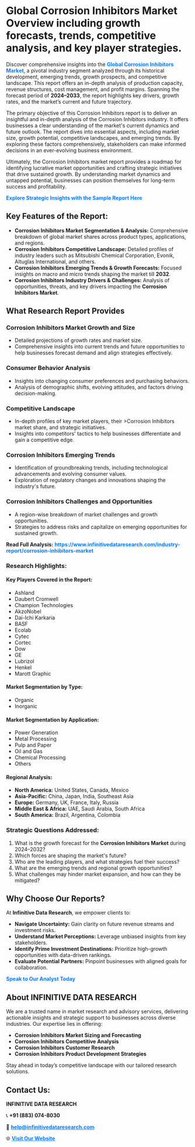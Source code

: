 <h1>Global Corrosion Inhibitors Market Overview including growth forecasts, trends, competitive analysis, and key player strategies.</h1>
<p>
Discover comprehensive insights into the 
<a href="https://www.infinitivedataresearch.com/industry-report/corrosion-inhibitors-market" rel="dofollow" style="color: #007BFF; text-decoration: none;"><strong>Global Corrosion Inhibitors Market</strong></a>, a pivotal industry segment analyzed through its historical development, emerging trends, growth prospects, and competitive landscape. This report offers an in-depth analysis of production capacity, revenue structures, cost management, and profit margins. Spanning the forecast period of <strong>2024–2033</strong>, the report highlights key drivers, growth rates, and the market’s current and future trajectory.
</p>
<p>
The primary objective of this Corrosion Inhibitors report is to deliver an insightful and in-depth analysis of the Corrosion Inhibitors industry. It offers businesses a clear understanding of the market's current dynamics and future outlook. The report dives into essential aspects, including market size, growth potential, competitive landscapes, and emerging trends. By exploring these factors comprehensively, stakeholders can make informed decisions in an ever-evolving business environment.
</p>
<p>
Ultimately, the Corrosion Inhibitors market report provides a roadmap for identifying lucrative market opportunities and crafting strategic initiatives that drive sustained growth. By understanding market dynamics and untapped potential, businesses can position themselves for long-term success and profitability.
</p>
<p>
<a href="https://www.infinitivedataresearch.com/request-sample/reportId=106131" style="color: #007BFF; text-decoration: none;"><strong>Explore Strategic Insights with the Sample Report Here</strong></a>
</p>

<h2>Key Features of the Report:</h2>
<ul>
<li><strong>Corrosion Inhibitors Market Segmentation & Analysis:</strong> Comprehensive breakdown of global market shares across product types, applications, and regions.</li>
<li><strong>Corrosion Inhibitors Competitive Landscape:</strong> Detailed profiles of industry leaders such as Mitsubishi Chemical Corporation, Evonik, Altuglas International, and others.</li>
<li><strong>Corrosion Inhibitors Emerging Trends & Growth Forecasts:</strong> Focused insights on macro and micro trends shaping the market till <strong>2032</strong>.</li>
<li><strong>Corrosion Inhibitors Industry Drivers & Challenges:</strong> Analysis of opportunities, threats, and key drivers impacting the <strong>Corrosion Inhibitors Market</strong>.</li>
</ul>

<h2>What Research Report Provides</h2>
<h3>Corrosion Inhibitors Market Growth and Size</h3>
<ul>
<li>Detailed projections of growth rates and market size.</li>
<li>Comprehensive insights into current trends and future opportunities to help businesses forecast demand and align strategies effectively.</li>
</ul>

<h3>Consumer Behavior Analysis</h3>
<ul>
<li>Insights into changing consumer preferences and purchasing behaviors.</li>
<li>Analysis of demographic shifts, evolving attitudes, and factors driving decision-making.</li>
</ul>

<h3>Competitive Landscape</h3>
<ul>
<li>In-depth profiles of key market players, their >Corrosion Inhibitors market share, and strategic initiatives.</li>
<li>Insights into competitors' tactics to help businesses differentiate and gain a competitive edge.</li>
</ul>

<h3>Corrosion Inhibitors Emerging Trends</h3>
<ul>
<li>Identification of groundbreaking trends, including technological advancements and evolving consumer values.</li>
<li>Exploration of regulatory changes and innovations shaping the industry's future.</li>
</ul>

<h3>Corrosion Inhibitors Challenges and Opportunities</h3>
<ul>
<li>A region-wise breakdown of market challenges and growth opportunities.</li>
<li>Strategies to address risks and capitalize on emerging opportunities for sustained growth.</li>
</ul>
<p><strong>Read Full Analysis:</strong> <a href="https://www.infinitivedataresearch.com/industry-report/corrosion-inhibitors-market" rel="dofollow" style="color: #007BFF; text-decoration: none;"><strong>https://www.infinitivedataresearch.com/industry-report/corrosion-inhibitors-market</strong></a></p>
<h3>Research Highlights:</h3>
<h4>Key Players Covered in the Report:</h4>
<ul><li>Ashland</li><li>Daubert Cromwell</li><li>Champion Technologies</li><li>AkzoNobel</li><li>Dai-Ichi Karkaria</li><li>BASF</li><li>Ecolab</li><li>Cytec</li><li>Cortec</li><li>Dow</li><li>GE</li><li>Lubrizol</li><li>Henkel</li><li>Marott Graphic</li></ul>
<h4>Market Segmentation by Type:</h4>
<ul><li>Organic</li><li>Inorganic</li></ul>
<h4>Market Segmentation by Application:</h4>
<ul><li>Power Generation</li><li>Metal Processing</li><li>Pulp and Paper</li><li>Oil and Gas</li><li>Chemical Processing</li><li>Others</li></ul>

<h4>Regional Analysis:</h4>
<ul>
<li><strong>North America:</strong> United States, Canada, Mexico</li>
<li><strong>Asia-Pacific:</strong> China, Japan, India, Southeast Asia</li>
<li><strong>Europe:</strong> Germany, UK, France, Italy, Russia</li>
<li><strong>Middle East & Africa:</strong> UAE, Saudi Arabia, South Africa</li>
<li><strong>South America:</strong> Brazil, Argentina, Colombia</li>
</ul>

<h3>Strategic Questions Addressed:</h3>
<ol>
<li>What is the growth forecast for the <strong>Corrosion Inhibitors Market</strong> during 2024–2032?</li>
<li>Which forces are shaping the market's future?</li>
<li>Who are the leading players, and what strategies fuel their success?</li>
<li>What are the emerging trends and regional growth opportunities?</li>
<li>What challenges may hinder market expansion, and how can they be mitigated?</li>
</ol>

<h2>Why Choose Our Reports?</h2>
<p>At <strong>Infinitive Data Research</strong>, we empower clients to:</p>
<ul>
<li><strong>Navigate Uncertainty:</strong> Gain clarity on future revenue streams and investment risks.</li>
<li><strong>Understand Market Perceptions:</strong> Leverage unbiased insights from key stakeholders.</li>
<li><strong>Identify Prime Investment Destinations:</strong> Prioritize high-growth opportunities with data-driven rankings.</li>
<li><strong>Evaluate Potential Partners:</strong> Pinpoint businesses with aligned goals for collaboration.</li>
</ul>
<p><a href="https://www.infinitivedataresearch.com/industry-report/corrosion-inhibitors-market" rel="dofollow" style="color: #007BFF; text-decoration: none;"><strong>Speak to Our Analyst Today</strong></a></p>

<h2>About INFINITIVE DATA RESEARCH</h2>
<p>We are a trusted name in market research and advisory services, delivering actionable insights and strategic support to businesses across diverse industries. Our expertise lies in offering:</p>
<ul>
<li><strong>Corrosion Inhibitors Market Sizing and Forecasting</strong></li>
<li><strong>Corrosion Inhibitors Competitive Analysis</strong></li>
<li><strong>Corrosion Inhibitors Customer Research</strong></li>
<li><strong>Corrosion Inhibitors Product Development Strategies</strong></li>
</ul>
<p>Stay ahead in today’s competitive landscape with our tailored research solutions.</p>

<h2>Contact Us:</h2>
<p><strong>INFINITIVE DATA RESEARCH</strong></p>
<p>📞 <strong>+91 (883) 074-8030</strong></p>
<p>📧 <strong><a href="mailto:help@infinitivedataresearch.com" style="color: #007BFF;">help@infinitivedataresearch.com</a></strong></p>
<p>🌐 <strong><a href="https://www.infinitivedataresearch.com" rel="dofollow" style="color: #007BFF;">Visit Our Website</a></strong></p>
